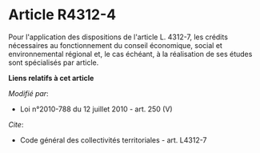 # Article R4312-4

Pour l'application des dispositions de l'article L. 4312-7, les crédits nécessaires au fonctionnement du    conseil
économique, social et environnemental régional et, le cas échéant, à la réalisation de ses études sont spécialisés par
article.

**Liens relatifs à cet article**

_Modifié par_:

  - Loi n°2010-788 du 12 juillet 2010 - art. 250 (V)

_Cite_:

  - Code général des collectivités territoriales - art. L4312-7
